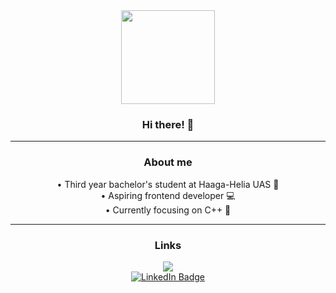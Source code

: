 <div id="body" align="center">
    

<img src="https://media1.giphy.com/media/7NoNw4pMNTvgc/giphy.gif?cid=ecf05e47tyubkbah227zo0a65dm7yxdv96jjxpkpoebiv43w&rid=giphy.gif&ct=g" width="150"/>
  
### Hi there! 👋
--- 

### About me

• Third year bachelor's student at Haaga-Helia UAS 🏫 <br />
• Aspiring frontend developer 💻 <br />
• Currently focusing on C++ 🧾

--- 
### Links

<a href="https://kristopherpepper.com/coding-portfolio">
    <img src="https://img.shields.io/badge/website-000000?style=for-the-badge"/>
</a>
<br />
<a href="https://www.linkedin.com/in/kristopher-pepper-824184136/">
    <img src="https://img.shields.io/badge/LinkedIn-blue?style=for-the-badge&logo=linkedin&logoColor=white" alt="LinkedIn Badge"/>
</a>
</div>
<!--
**My `README.md` which appears on my GitHub profile.
-->
